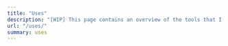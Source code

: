 ```yaml
---
title: "Uses"
description: "[WIP] This page contains an overview of the tools that I use to manage my day-to-day life"
url: "/uses/"
summary: uses
---
```

